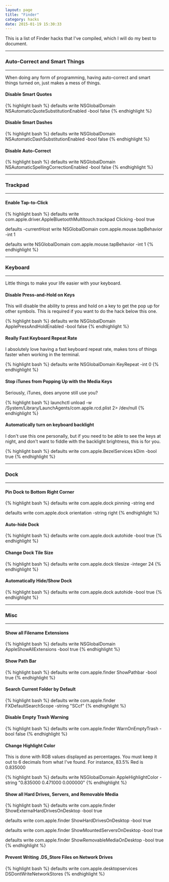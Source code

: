 ```yaml
---
layout: page
title: "Finder"
category: hacks
date: 2015-01-19 15:30:33
---
```


This is a list of Finder hacks that I've compiled, which I will do my best to document.

* * *
### Auto-Correct and Smart Things
* * *

When doing any form of programming, having auto-correct and smart things turned on, just makes a mess of things.

#### Disable Smart Quotes

{% highlight bash %}
defaults write NSGlobalDomain NSAutomaticQuoteSubstitutionEnabled -bool false
{% endhighlight %}

#### Disable Smart Dashes

{% highlight bash %}
defaults write NSGlobalDomain NSAutomaticDashSubstitutionEnabled -bool false
{% endhighlight %}

#### Disable Auto-Correct

{% highlight bash %}
defaults write NSGlobalDomain NSAutomaticSpellingCorrectionEnabled -bool false
{% endhighlight %}

* * *
### Trackpad
* * *

#### Enable Tap-to-Click

{% highlight bash %}
defaults write com.apple.driver.AppleBluetoothMultitouch.trackpad Clicking -bool true

defaults -currentHost write NSGlobalDomain com.apple.mouse.tapBehavior -int 1

defaults write NSGlobalDomain com.apple.mouse.tapBehavior -int 1
{% endhighlight %}

* * *
### Keyboard
* * *

Little things to make your life easier with your keyboard.

#### Disable Press-and-Hold on Keys

This will disable the ability to press and hold on a key to get the pop up for other symbols. This is required if you want to do the hack below this one.

{% highlight bash %}
defaults write NSGlobalDomain ApplePressAndHoldEnabled -bool false
{% endhighlight %}

#### Really Fast Keyboard Repeat Rate

I absolutely love having a fast keyboard repeat rate, makes tons of things faster when working in the terminal.

{% highlight bash %}
defaults write NSGlobalDomain KeyRepeat -int 0
{% endhighlight %}

#### Stop iTunes from Popping Up with the Media Keys

Seriously, iTunes, does anyone still use you?

{% highlight bash %}
launchctl unload -w /System/Library/LaunchAgents/com.apple.rcd.plist 2> /dev/null
{% endhighlight %}

#### Automatically turn on keyboard backlight

I don't use this one personally, but if you need to be able to see the keys at night, and don't want to fiddle with the backlight brightness, this is for you.

{% highlight bash %}
defaults write com.apple.BezelServices kDim -bool true
{% endhighlight %}

* * *
### Dock
* * *

#### Pin Dock to Bottom Right Corner

{% highlight bash %}
defaults write com.apple.dock pinning -string end

defaults write com.apple.dock orientation -string right
{% endhighlight %}

#### Auto-hide Dock

{% highlight bash %}
defaults write com.apple.dock autohide -bool true
{% endhighlight %}

#### Change Dock Tile Size

{% highlight bash %}
defaults write com.apple.dock tilesize -integer 24
{% endhighlight %}

#### Automatically Hide/Show Dock

{% highlight bash %}
defaults write com.apple.dock autohide -bool true
{% endhighlight %}

* * *
### Misc
* * *

#### Show all Filename Extensions

{% highlight bash %}
defaults write NSGlobalDomain AppleShowAllExtensions -bool true
{% endhighlight %}

#### Show Path Bar

{% highlight bash %}
defaults write com.apple.finder ShowPathbar -bool true
{% endhighlight %}

#### Search Current Folder by Default

{% highlight bash %}
defaults write com.apple.finder FXDefaultSearchScope -string "SCcf"
{% endhighlight %}

#### Disable Empty Trash Warning

{% highlight bash %}
defaults write com.apple.finder WarnOnEmptyTrash -bool false
{% endhighlight %}

#### Change Highlight Color

This is done with RGB values displayed as percentages. You must keep it out to 6 decimals from what I've found. For instance, 83.5% Red is 0.835000

{% highlight bash %}
defaults write NSGlobalDomain AppleHighlightColor -string "0.835000 0.471000 0.000000"
{% endhighlight %}

#### Show all Hard Drives, Servers, and Removable Media

{% highlight bash %}
defaults write com.apple.finder ShowExternalHardDrivesOnDesktop -bool true

defaults write com.apple.finder ShowHardDrivesOnDesktop -bool true

defaults write com.apple.finder ShowMountedServersOnDesktop -bool true

defaults write com.apple.finder ShowRemovableMediaOnDesktop -bool true
{% endhighlight %}

#### Prevent Writing .DS_Store Files on Network Drives

{% highlight bash %}
defaults write com.apple.desktopservices DSDontWriteNetworkStores
{% endhighlight %}
